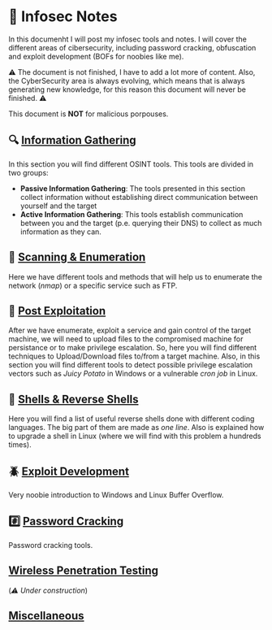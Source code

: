# 📕 Infosec Notes

In this documenht I will post my infosec tools and notes. I will cover the different areas of cibersecurity, including password cracking, obfuscation and exploit development (BOFs for noobies like me).

⚠️ The document is not finished, I have to add a lot more of content. Also, the CyberSecurity area is always evolving, which means that is always generating new knowledge, for this reason this document will never be finished. ⚠️

This document is **NOT** for malicious porpouses.

## 🔍 [Information Gathering](info_gathering.md)
In this section you will find different OSINT tools. This tools are divided in two groups:
- **Passive Information Gathering**: The tools presented in this section collect information without establishing direct communication between yourself and the target
- **Active Information Gathering**: This tools establish communication between you and the target (p.e. querying their DNS) to collect as much information as they can.

## 📡 [Scanning & Enumeration](scan_enum.md)
Here we have different tools and methods that will help us to enumerate the network (*nmap*) or a specific service such as FTP.

## 🚩 [Post Exploitation](post.md)
After we have enumerate, exploit a service and gain control of the target machine, we will need to upload files to the compromised machine for persistance or to make privilege escalation. So, here you will find different techniques to Upload/Download files to/from a target machine.
Also, in this section you will find different tools to detect possible privilege escalation vectors such as *Juicy Potato* in Windows or a vulnerable *cron job* in Linux.

## 🐚 [Shells & Reverse Shells](shells.md)
Here you will find a list of useful reverse shells done with different coding languages. The big part of them are made as *one line*.
Also is explained how to upgrade a shell in Linux (where we will find with this problem a hundreds times).

## 🪲 [Exploit Development](exploit_dev.md)
Very noobie introduction to Windows and Linux Buffer Overflow.

## #️⃣ [Password Cracking](passwd_crack.md)
Password cracking tools. 
## [Wireless Penetration Testing](wireless.md)
(*⚠️ Under construction*)

## [Miscellaneous](misc.md)
